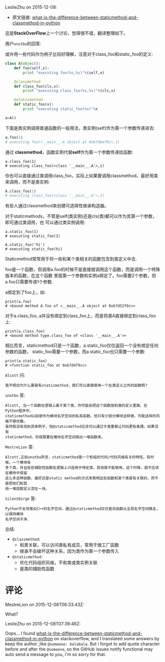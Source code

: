 LeslieZhu on 2015-12-08:


- 原文链接: [what-is-the-difference-between-staticmethod-and-classmethod-in-python](http://stackoverflow.com/questions/136097/what-is-the-difference-between-staticmethod-and-classmethod-in-python)

这是**StackOverFlow**上一个讨论，觉得很不错，翻译整理如下。

用户`unutbu`的回答:

或许用一些代码作为例子比较好理解，注意对于class_foo和static_foo的定义:

```python
class A(object):
    def foo(self,x):
        print "executing foo(%s,%s)"%(self,x)

    @classmethod
    def class_foo(cls,x):
        print "executing class_foo(%s,%s)"%(cls,x)

    @staticmethod
    def static_foo(x):
        print "executing static_foo(%s)"%x

a=A()
```

下面是类实例调用普通函数的一般用法，类实例(self)作为第一个参数传递进去:

```python
a.foo(1)
# executing foo(<__main__.A object at 0xb7dbef0c>,1)
```

通过 **classmethod**，函数实例代替**self**作为第一个参数传递给函数:

```
a.class_foo(1)
# executing class_foo(<class '__main__.A'>,1)
```

你也可以直接通过类调用class_foo，实际上如果要调用classmethod，最好用类来调用，而不是类实例:

```python
A.class_foo(1)
# executing class_foo(<class '__main__.A'>,1)
```

有些人通过classmethod来创建可选择性继承构造器。

对于staticmethods，不管是self(类实例)还是cls(类)都可以作为其第一个参数，即可通过类调用，也
可以通过类实例调用:
```
a.static_foo(1)
# executing static_foo(1)

A.static_foo('hi')
# executing static_foo(hi)
```

Staticmethod常常用于将一些和某个类相关的函数包含到类定义中去.

foo是一个函数，但调用a.foo的时候不是直接就调用这个函数，而是调用一个特殊版本的函数，在这个函数
里面第一个参数和实例a绑定了。foo需要2个参数，但a.foo只需要传递1个参数.

a绑定到了foo上，如:

```
print(a.foo)
# <bound method A.foo of <__main__.A object at 0xb7d52f0c>>
```

对于a.class_foo, a并没有绑定到class_foo上，而是将类A直接绑定到class_foo上:

```
print(a.class_foo)
# <bound method type.class_foo of <class '__main__.A'>>
```

相比而言，staticmethod只是一个函数，a.static_foo仅仅返回一个没有绑定任何参数的函数，
static_foo需要一个参数，而a.static_foo也只需要一个参数:

```
print(a.static_foo)
# <function static_foo at 0xb7d479cc>
```

`Alcott` 问:

```
我不明白为什么要是有staticmethod，我们可以直接使用一个在类定义之外的函数啊?
```

`unutbu` 答:

```
Alcott, 当一个函数在逻辑上属于某个类，你可能会把这个函数放到类的定义里面。在Python程序中，
staticmethod以前是作为模块名字空间的私有函数。但只有少部分模块这样做，可能这样的风格不够优雅。
虽然我没有找到具体例子，但@staticmethod应该可以通过子类重载让代码更有条理。如果没有
staticmethod，你就需要在模块名字空间搞出一堆函数来。
```

`MestreLion` 答:

```
Alcott,正如unutbu所言，staticmethod是一个和组织代码/代码风格有关的特性。有时候，一个模块有
多个类，并且有些辅助性函数在逻辑上只适用于特定类，其他类不能使用。这个时候，就不应该在模块中保留
这么多这种函数，最好还是static method的方式来表明这些函数和某个类是有关联的，而不是把他们和其
他一堆函数定义混在一块。
```

`SilentDirge` 答:

```
Python不支持类似C++的名字空间，通过@staticmethod仅仅是将函数从全局名字空间移走，以保持模块
名字空间干净.
```

总结:

- `@classmethod`:
  - 和类关联，可以访问类私有成员，常用于做工厂函数
  - 继承不会破坏这种关系，因为类作为第一个参数传入
- `@staticmethod`:
  - 优化代码组织风格，不和类或类实例关联
  - 是类的辅助性函数



# 评论


MestreLion on 2015-12-08T06:33:43Z:

 What? 

LeslieZhu on 2015-12-08T07:39:46Z:

 Oops... I found [what-is-the-difference-between-staticmethod-and-classmethod-in-python](http://stackoverflow.com/questions/136097/what-is-the-difference-between-staticmethod-and-classmethod-in-python) on stackoverflow, and I translated some answers by keep the author ,like `@someone: balabala`. But i forgot to add quote character before and after the `@someone`, so the GitHub issues notify functional may auto send a message to you, i'm so sorry for that. 

